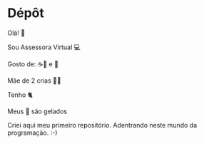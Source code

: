 # Dépôt

Olá! 👋

Sou Assessora Virtual 💻

Gosto de: ☕🥛 e 🧀

Mãe de 2 crias 🥋🥋 

Tenho 🐈

Meus 👣 são gelados



Criei aqui meu primeiro repositório. Adentrando neste mundo da programação. :-) 

